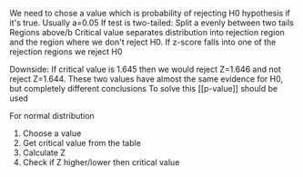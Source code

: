 We need to chose a value which is probability of rejecting H0 hypothesis if it's true.
Usually a=0.05 
If test is two-tailed:
Split a evenly between two tails
Regions above/b
Critical value separates distribution into rejection region and the region where we don't reject H0. 
If z-score falls into one of the rejection regions we reject H0

Downside:
If critical value is 1.645 then we would reject Z=1.646 and not reject Z=1.644. These two values have almost the same evidence for H0, but completely different conclusions
To solve this [[p-value]] should be used

For normal distribution
1. Choose a value
2. Get critical value from the table
3. Calculate Z
4. Check if Z higher/lower then critical value